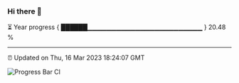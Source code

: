 ### Hi there 👋

⏳ Year progress { ██████▁▁▁▁▁▁▁▁▁▁▁▁▁▁▁▁▁▁▁▁▁▁▁▁ } 20.48 %

---

⏰ Updated on Thu, 16 Mar 2023 18:24:07 GMT

![Progress Bar CI](https://github.com/ZhaoGui/ZhaoGui/workflows/Progress%20Bar%20CI/badge.svg)
